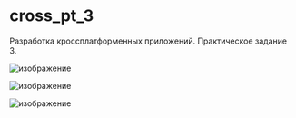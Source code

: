 # cross_pt_3
Разработка кроссплатформенных приложений. Практическое задание 3.

![изображение](https://user-images.githubusercontent.com/51114487/211917750-114911dc-176a-4b6e-8eaa-4dc760e0f843.png)

![изображение](https://user-images.githubusercontent.com/51114487/211918070-e288b45e-a47e-4abc-a5b8-a49f06e6af4e.png)

![изображение](https://user-images.githubusercontent.com/51114487/211918094-add9d452-35ce-400a-8343-338cef858793.png)
